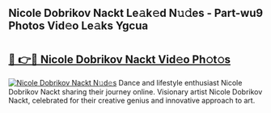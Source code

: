 ## Nicole Dobrikov Nackt Le𝚊k𝚎d N𝚞𝚍es - Part-wu9 Photos Vid𝚎o Le𝚊ks Ygcua

# <h2><a href="http://fb4xzem.evod.top/?m=Nicole+Dobrikov+Nackt">🔗 👉🔴 Nicole Dobrikov Nackt Vid𝚎o Ph𝚘t𝚘s</a></h2>

[![Nicole Dobrikov Nackt N𝚞d𝚎s](https://i.imgur.com/8V9OHl7.gif)](http://fb4xzem.evod.top/?m=Nicole+Dobrikov+Nackt)
Dance and lifestyle enthusiast Nicole Dobrikov Nackt sharing their journey online. Visionary artist Nicole Dobrikov Nackt, celebrated for their creative genius and innovative approach to art. 
